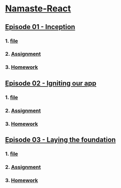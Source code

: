 #  [Namaste-React](https://github.com/mohdarish4/Namaste-React)

## [Episode 01 - Inception](https://github.com/mohdarish4/Namaste-React/tree/main/Episode%2001%20-%20Inception)

### 1. [file](https://github.com/mohdarish4/Namaste-React/tree/main/Episode%2001%20-%20Inception/file)

### 2. [Assignment](https://github.com/mohdarish4/Namaste-React/blob/main/Episode%2001%20-%20Inception/Assignment.md)

### 3. [Homework](https://github.com/mohdarish4/Namaste-React/blob/main/Episode%2001%20-%20Inception/Homework.md)


## [Episode 02 - Igniting our app](https://github.com/mohdarish4/Namaste-React/tree/main/Episode%2002%20-%20Igniting%20our%20app)

### 1. [file](https://github.com/mohdarish4/Namaste-React/tree/main/Episode%2002%20-%20Igniting%20our%20app/File)

### 2. [Assignment](https://github.com/mohdarish4/Namaste-React/blob/main/Episode%2002%20-%20Igniting%20our%20app/Assignment.md)

### 3. [Homework](https://github.com/mohdarish4/Namaste-React/blob/main/Episode%2002%20-%20Igniting%20our%20app/Homework.md)


## [Episode 03 - Laying the foundation](https://github.com/mohdarish4/Namaste-React/tree/main/Episode%2003%20-%20Laying%20the%20foundation)

### 1. [file](https://github.com/mohdarish4/Namaste-React/tree/main/Episode%2003%20-%20Laying%20the%20foundation/file)

### 2. [Assignment](https://github.com/mohdarish4/Namaste-React/blob/main/Episode%2003%20-%20Laying%20the%20foundation/Assignment.md)

### 3. [Homework](https://github.com/mohdarish4/Namaste-React/blob/main/Episode%2003%20-%20Laying%20the%20foundation/Homework.md)
